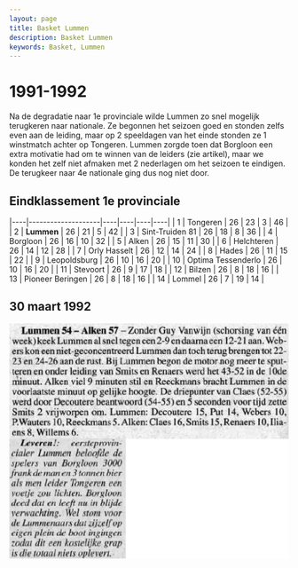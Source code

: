 ```yaml
---
layout: page
title: Basket Lummen
description: Basket Lummen
keywords: Basket, Lummen
---
```


# 1991-1992

Na de degradatie naar 1e provinciale wilde Lummen zo snel mogelijk terugkeren naar nationale. Ze begonnen het seizoen goed en stonden zelfs even aan de leiding, maar op 2 speeldagen van het einde stonden ze 1 winstmatch achter op Tongeren. Lummen zorgde toen dat Borgloon een extra motivatie had om te winnen van de leiders (zie artikel), maar we konden het zelf niet afmaken met 2 nederlagen om het seizoen te eindigen. De terugkeer naar 4e nationale ging dus nog niet door.

## Eindklassement 1e provinciale

|----|--------------------|----|----|----|----|
| 1  | Tongeren           | 26 | 23 | 3  | 46 |
| 2  | **Lummen**         | 26 | 21 | 5  | 42 |
| 3  | Sint-Truiden 81    | 26 | 18 | 8  | 36 |
| 4  | Borgloon           | 26 | 16 | 10 | 32 |
| 5  | Alken              | 26 | 15 | 11 | 30 |
| 6  | Helchteren         | 26 | 14 | 12 | 28 |
| 7  | Orly Hasselt       | 26 | 12 | 14 | 24 |
| 8  | Hades              | 26 | 11 | 15 | 22 |
| 9  | Leopoldsburg       | 26 | 10 | 16 | 20 |
| 10 | Optima Tessenderlo | 26 | 10 | 16 | 20 |
| 11 | Stevoort           | 26 | 9  | 17 | 18 |
| 12 | Bilzen             | 26 | 8  | 18 | 16 |
| 13 | Pioneer Beringen   | 26 | 8  | 18 | 16 |
| 14 | Lommel             | 26 | 7  | 19 | 14 |

## 30 maart 1992

![19920330](/club/geschiedenis/1991-1992/19920330.gif)